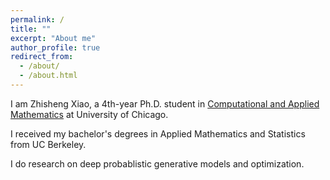 ```yaml
---
permalink: /
title: ""
excerpt: "About me"
author_profile: true
redirect_from: 
  - /about/
  - /about.html
---
```


I am Zhisheng Xiao, a 4th-year Ph.D. student in [Computational and Applied Mathematics](https://cam.uchicago.edu) at University of Chicago. <br>

I received my bachelor's degrees in Applied Mathematics and Statistics from UC Berkeley. <br>

I do research on deep probablistic generative models and optimization. <br>
